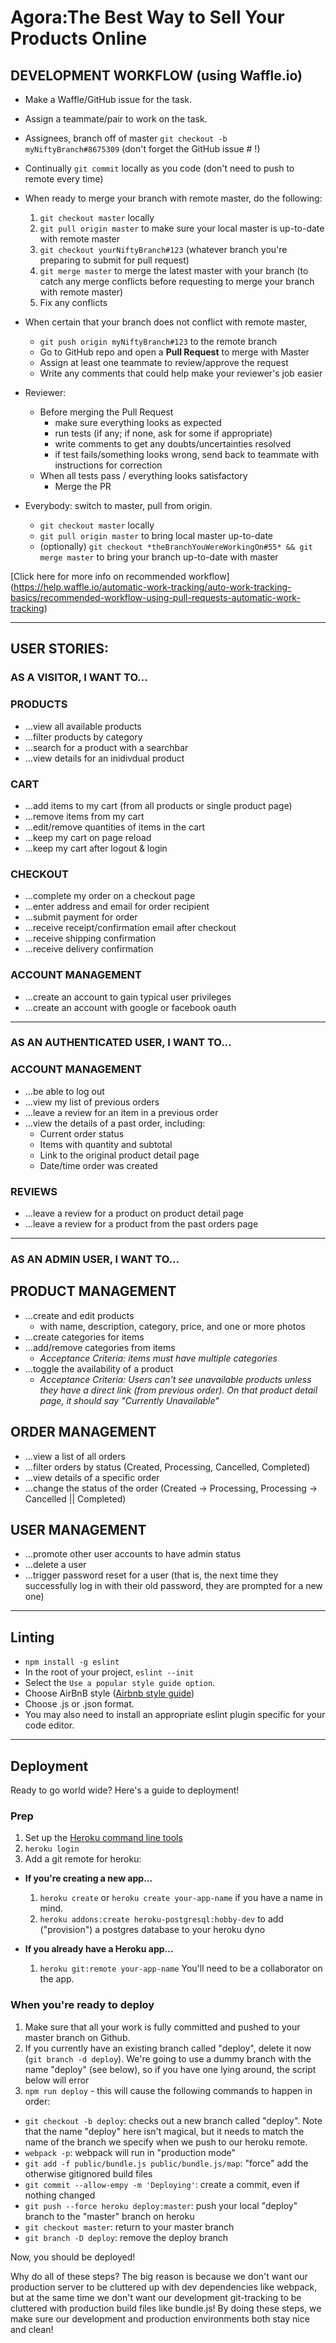 # Agora:The Best Way to Sell Your Products Online

## DEVELOPMENT WORKFLOW (using Waffle.io)

* Make a Waffle/GitHub issue for the task.
* Assign a teammate/pair to work on the task.

* Assignees, branch off of master `git checkout -b myNiftyBranch#8675309` (don't forget the GitHub issue # !)
* Continually `git commit` locally as you code (don't need to push to remote every time)
* When ready to merge your branch with remote master, do the following:
  1. `git checkout master` locally
  2. `git pull origin master` to make sure your local master is up-to-date with remote master
  3. `git checkout yourNiftyBranch#123` (whatever branch you're preparing to submit for pull request)
  4. `git merge master` to merge the latest master with your branch (to catch any merge conflicts before requesting to merge your branch with remote master)
  5. Fix any conflicts

* When certain that your branch does not conflict with remote master,
  * `git push origin myNiftyBranch#123` to the remote branch
  * Go to GitHub repo and open a **Pull Request** to merge with Master
  * Assign at least one teammate to review/approve the request
  * Write any comments that could help make your reviewer's job easier

* Reviewer:
  * Before merging the Pull Request
    - make sure everything looks as expected
    - run tests (if any; if none, ask for some if appropriate)
    - write comments to get any doubts/uncertainties resolved
    - if test fails/something looks wrong, send back to teammate with instructions for correction
  * When all tests pass / everything looks satisfactory
    -  Merge the PR

* Everybody: switch to master, pull from origin.
  - `git checkout master` locally
  - `git pull origin master` to bring local master up-to-date
  - (optionally) `git checkout *theBranchYouWereWorkingOn#55* && git merge master` to bring your branch up-to-date with master

[Click here for more info on recommended workflow] (https://help.waffle.io/automatic-work-tracking/auto-work-tracking-basics/recommended-workflow-using-pull-requests-automatic-work-tracking)

----

## **USER STORIES:**

### **AS A VISITOR, I WANT TO...**

### PRODUCTS

* ...view all available products
* ...filter products by category
* ...search for a product with a searchbar
* ...view details for an inidivdual product

### CART

* ...add items to my cart (from all products or single product page)
* ...remove items from my cart
* ...edit/remove quantities of items in the cart
* ...keep my cart on page reload
* ...keep my cart after logout & login

### CHECKOUT

* ...complete my order on a checkout page
* ...enter address and email for order recipient
* ...submit payment for order
* ...receive receipt/confirmation email after checkout
* ...receive shipping confirmation
* ...receive delivery confirmation

### ACCOUNT MANAGEMENT

* ...create an account to gain typical user privileges
* ...create an account with google or facebook oauth

---

### **AS AN AUTHENTICATED USER, I WANT TO...**

### ACCOUNT MANAGEMENT

* ...be able to log out
* ...view my list of previous orders
* ...leave a review for an item in a previous order
* ...view the details of a past order, including:
    * Current order status
    * Items with quantity and subtotal
    * Link to the original product detail page
    * Date/time order was created

### REVIEWS

* ...leave a review for a product on product detail page
* ...leave a review for a product from the past orders page

---

### **AS AN ADMIN USER, I WANT TO...**

## PRODUCT MANAGEMENT

* ...create and edit products
  * with name, description, category, price, and one or more photos
* ...create categories for items
* ...add/remove categories from items
  * _Acceptance Criteria: items must have multiple categories_
* ...toggle the availability of a product
  * _Acceptance Criteria: Users can't see unavailable products unless they have a direct link (from previous order). On that product detail page, it should say "Currently Unavailable"_

## ORDER MANAGEMENT

* ...view a list of all orders
* ...filter orders by status (Created, Processing, Cancelled, Completed)
* ...view details of a specific order
* ...change the status of the order (Created -> Processing, Processing -> Cancelled || Completed)

## USER MANAGEMENT

* ...promote other user accounts to have admin status
* ...delete a user
* ...trigger password reset for a user (that is, the next time they successfully log in with their old password, they are prompted for a new one)

---

## Linting

* `npm install -g eslint`
* In the root of your project, `eslint --init`
* Select the `Use a popular style guide option`.
* Choose AirBnB style ([Airbnb style guide](https://github.com/airbnb/javascript))
* Choose .js or .json format.
* You may also need to install an appropriate eslint plugin specific for your code editor.

---

## Deployment

Ready to go world wide? Here's a guide to deployment!

### Prep
1. Set up the [Heroku command line tools](https://devcenter.heroku.com/articles/heroku-cli)
2. `heroku login`
3. Add a git remote for heroku:
  - **If you're creating a new app...**
    1. `heroku create` or `heroku create your-app-name` if you have a name in mind.
    2. `heroku addons:create heroku-postgresql:hobby-dev` to add ("provision") a postgres database to your heroku dyno

  - **If you already have a Heroku app...**
    1.  `heroku git:remote your-app-name` You'll need to be a collaborator on the app.

### When you're ready to deploy

1. Make sure that all your work is fully committed and pushed to your master branch on Github.
2. If you currently have an existing branch called "deploy", delete it now (`git branch -d deploy`). We're going to use a dummy branch with the name "deploy" (see below), so if you have one lying around, the script below will error
3. `npm run deploy` - this will cause the following commands to happen in order:
  - `git checkout -b deploy`: checks out a new branch called "deploy". Note that the name "deploy" here isn't magical, but it needs to match the name of the branch we specify when we push to our heroku remote.
  - `webpack -p`: webpack will run in "production mode"
  - `git add -f public/bundle.js public/bundle.js/map`: "force" add the otherwise gitignored build files
  - `git commit --allow-empy -m 'Deploying'`: create a commit, even if nothing changed
  - `git push --force heroku deploy:master`: push your local "deploy" branch to the "master" branch on heroku
  - `git checkout master`: return to your master branch
  - `git branch -D deploy`: remove the deploy branch

Now, you should be deployed!

Why do all of these steps? The big reason is because we don't want our production server to be cluttered up with dev dependencies like webpack, but at the same time we don't want our development git-tracking to be cluttered with production build files like bundle.js! By doing these steps, we make sure our development and production environments both stay nice and clean!
